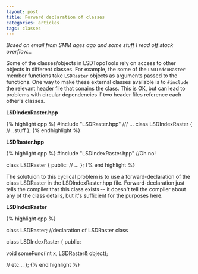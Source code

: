```yaml
---
layout: post
title: Forward declaration of classes
categories: articles
tags: classes
---
```


*Based on email from SMM ages ago and some stuff I read off stack overflow...*

Some of the classes/objects in LSDTopoTools rely on access to other objects in different classes. For example, the some of the `LSDIndexRaster` member functions take `LSDRaster` objects as arguments passed to the functions. One way to make these external classes available is to `#include` the relevant header file that conains the class. This is OK, but can lead to problems with circular dependencies if two header files reference each other's classes. 

**LSDIndexRaster.hpp**

{% highlight cpp %}
#include "LSDRaster.hpp"
/// ...
class LSDIndexRaster
{
  // ..stuff
};
{% endhighlight %}

**LSDRaster.hpp**

{% highlight cpp %}
#include "LSDIndexRaster.hpp" //Oh no!

class LSDRaster
{
  public: 
  // ...
};
{% end highlight %}

The solutuion to this cyclical problem is to use a forward-declaration of the class LSDRaster in the LSDIndexRaster.hpp file. Forward-declaration just tells the compiler that this class exists -- it doesn't tell the compiler about any of the class details, but it's sufficient for the purposes here. 

**LSDIndexRaster**

{% highlight cpp %}

class LSDRaster; //declaration of LSDRaster class

class LSDIndexRaster
{
  public:

  void someFunc(int x, LSDRaster& object);

  // etc...
};
{% end highlight %}



